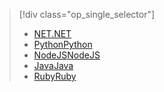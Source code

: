> [!div class="op_single_selector"]
> * [<span data-ttu-id="04db1-101">NET</span><span class="sxs-lookup"><span data-stu-id="04db1-101">.NET</span></span>](../articles/active-directory-b2c/active-directory-b2c-devquickstarts-graph-dotnet.md)
> * [<span data-ttu-id="04db1-102">Python</span><span class="sxs-lookup"><span data-stu-id="04db1-102">Python</span></span>](active-directory-b2c-devquickstarts-graph-python.md)
> * [<span data-ttu-id="04db1-103">NodeJS</span><span class="sxs-lookup"><span data-stu-id="04db1-103">NodeJS</span></span>](active-directory-b2c-devquickstarts-graph-nodeJS.md)
> * [<span data-ttu-id="04db1-104">Java</span><span class="sxs-lookup"><span data-stu-id="04db1-104">Java</span></span>](active-directory-b2c-devquickstarts-graph-java.md)
> * [<span data-ttu-id="04db1-105">Ruby</span><span class="sxs-lookup"><span data-stu-id="04db1-105">Ruby</span></span>](active-directory-b2c-devquickstarts-graph-ruby.md)
> 
> 
